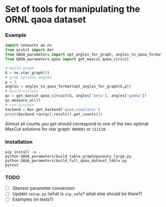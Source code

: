 # Set of tools for manipulating the ORNL qaoa dataset


### Example

```python
import networkx as nx
from qiskit import Aer
from QAOA_parameters import opt_angles_for_graph, angles_to_qaoa_format 
from QAOA_parameters.qaoa import get_maxcut_qaoa_circuit 

# build graph
G = nx.star_graph(5)
# grab optimal angles
p = 3
angles = angles_to_qaoa_format(opt_angles_for_graph(G,p))
# build circuit
qc = get_maxcut_qaoa_circuit(G, angles['beta'], angles['gamma'])
qc.measure_all()
# run circuit
backend = Aer.get_backend('qasm_simulator')
print(backend.run(qc).result().get_counts())
```

Almost all counts you get should correspond to one of the two optimal MaxCut solutions for star graph: `000001` or `111110`.

### Installation

```
pip install -e .
python QAOA_parameters/build_table_graph2pynauty_large.py
python QAOA_parameters/build_full_qaoa_dataset_table.py
pytest
```

### TODO

- [ ] Qtensor parameter conversion
- [ ] Update `setup.py` (what is `zip_safe`? what else should be there?)
- [ ] Examples (in tests?)
